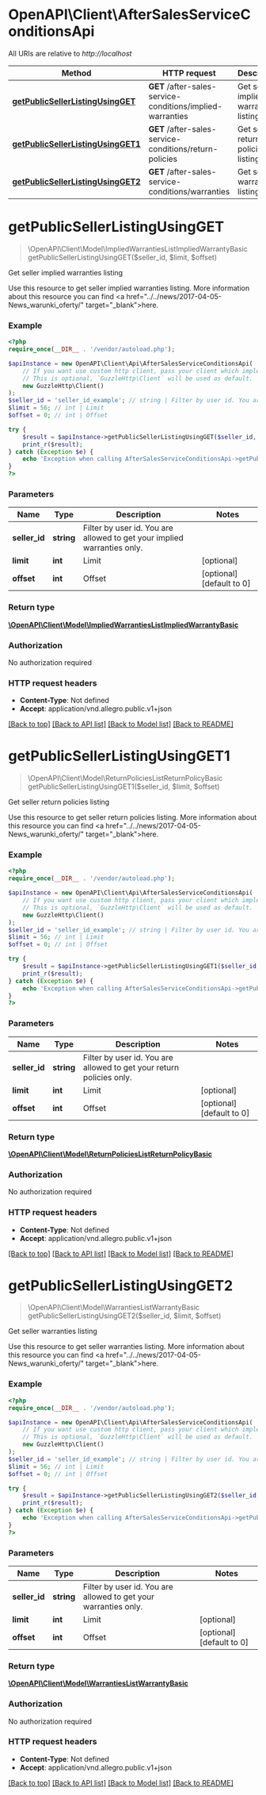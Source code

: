 # OpenAPI\Client\AfterSalesServiceConditionsApi

All URIs are relative to *http://localhost*

Method | HTTP request | Description
------------- | ------------- | -------------
[**getPublicSellerListingUsingGET**](AfterSalesServiceConditionsApi.md#getPublicSellerListingUsingGET) | **GET** /after-sales-service-conditions/implied-warranties | Get seller implied warranties listing
[**getPublicSellerListingUsingGET1**](AfterSalesServiceConditionsApi.md#getPublicSellerListingUsingGET1) | **GET** /after-sales-service-conditions/return-policies | Get seller return policies listing
[**getPublicSellerListingUsingGET2**](AfterSalesServiceConditionsApi.md#getPublicSellerListingUsingGET2) | **GET** /after-sales-service-conditions/warranties | Get seller warranties listing


# **getPublicSellerListingUsingGET**
> \OpenAPI\Client\Model\ImpliedWarrantiesListImpliedWarrantyBasic getPublicSellerListingUsingGET($seller_id, $limit, $offset)

Get seller implied warranties listing

Use this resource to get seller implied warranties listing. More information about this resource you can find <a href=\"../../news/2017-04-05-News_warunki_oferty/\" target=\"_blank\">here.</a>

### Example
```php
<?php
require_once(__DIR__ . '/vendor/autoload.php');

$apiInstance = new OpenAPI\Client\Api\AfterSalesServiceConditionsApi(
    // If you want use custom http client, pass your client which implements `GuzzleHttp\ClientInterface`.
    // This is optional, `GuzzleHttp\Client` will be used as default.
    new GuzzleHttp\Client()
);
$seller_id = 'seller_id_example'; // string | Filter by user id. You are allowed to get your implied warranties only.
$limit = 56; // int | Limit
$offset = 0; // int | Offset

try {
    $result = $apiInstance->getPublicSellerListingUsingGET($seller_id, $limit, $offset);
    print_r($result);
} catch (Exception $e) {
    echo 'Exception when calling AfterSalesServiceConditionsApi->getPublicSellerListingUsingGET: ', $e->getMessage(), PHP_EOL;
}
?>
```

### Parameters

Name | Type | Description  | Notes
------------- | ------------- | ------------- | -------------
 **seller_id** | **string**| Filter by user id. You are allowed to get your implied warranties only. |
 **limit** | **int**| Limit | [optional]
 **offset** | **int**| Offset | [optional] [default to 0]

### Return type

[**\OpenAPI\Client\Model\ImpliedWarrantiesListImpliedWarrantyBasic**](../Model/ImpliedWarrantiesListImpliedWarrantyBasic.md)

### Authorization

No authorization required

### HTTP request headers

 - **Content-Type**: Not defined
 - **Accept**: application/vnd.allegro.public.v1+json

[[Back to top]](#) [[Back to API list]](../../README.md#documentation-for-api-endpoints) [[Back to Model list]](../../README.md#documentation-for-models) [[Back to README]](../../README.md)

# **getPublicSellerListingUsingGET1**
> \OpenAPI\Client\Model\ReturnPoliciesListReturnPolicyBasic getPublicSellerListingUsingGET1($seller_id, $limit, $offset)

Get seller return policies listing

Use this resource to get seller return policies listing. More information about this resource you can find <a href=\"../../news/2017-04-05-News_warunki_oferty/\" target=\"_blank\">here.</a>

### Example
```php
<?php
require_once(__DIR__ . '/vendor/autoload.php');

$apiInstance = new OpenAPI\Client\Api\AfterSalesServiceConditionsApi(
    // If you want use custom http client, pass your client which implements `GuzzleHttp\ClientInterface`.
    // This is optional, `GuzzleHttp\Client` will be used as default.
    new GuzzleHttp\Client()
);
$seller_id = 'seller_id_example'; // string | Filter by user id. You are allowed to get your return policies only.
$limit = 56; // int | Limit
$offset = 0; // int | Offset

try {
    $result = $apiInstance->getPublicSellerListingUsingGET1($seller_id, $limit, $offset);
    print_r($result);
} catch (Exception $e) {
    echo 'Exception when calling AfterSalesServiceConditionsApi->getPublicSellerListingUsingGET1: ', $e->getMessage(), PHP_EOL;
}
?>
```

### Parameters

Name | Type | Description  | Notes
------------- | ------------- | ------------- | -------------
 **seller_id** | **string**| Filter by user id. You are allowed to get your return policies only. |
 **limit** | **int**| Limit | [optional]
 **offset** | **int**| Offset | [optional] [default to 0]

### Return type

[**\OpenAPI\Client\Model\ReturnPoliciesListReturnPolicyBasic**](../Model/ReturnPoliciesListReturnPolicyBasic.md)

### Authorization

No authorization required

### HTTP request headers

 - **Content-Type**: Not defined
 - **Accept**: application/vnd.allegro.public.v1+json

[[Back to top]](#) [[Back to API list]](../../README.md#documentation-for-api-endpoints) [[Back to Model list]](../../README.md#documentation-for-models) [[Back to README]](../../README.md)

# **getPublicSellerListingUsingGET2**
> \OpenAPI\Client\Model\WarrantiesListWarrantyBasic getPublicSellerListingUsingGET2($seller_id, $limit, $offset)

Get seller warranties listing

Use this resource to get seller warranties listing. More information about this resource you can find <a href=\"../../news/2017-04-05-News_warunki_oferty/\" target=\"_blank\">here.</a>

### Example
```php
<?php
require_once(__DIR__ . '/vendor/autoload.php');

$apiInstance = new OpenAPI\Client\Api\AfterSalesServiceConditionsApi(
    // If you want use custom http client, pass your client which implements `GuzzleHttp\ClientInterface`.
    // This is optional, `GuzzleHttp\Client` will be used as default.
    new GuzzleHttp\Client()
);
$seller_id = 'seller_id_example'; // string | Filter by user id. You are allowed to get your warranties only.
$limit = 56; // int | Limit
$offset = 0; // int | Offset

try {
    $result = $apiInstance->getPublicSellerListingUsingGET2($seller_id, $limit, $offset);
    print_r($result);
} catch (Exception $e) {
    echo 'Exception when calling AfterSalesServiceConditionsApi->getPublicSellerListingUsingGET2: ', $e->getMessage(), PHP_EOL;
}
?>
```

### Parameters

Name | Type | Description  | Notes
------------- | ------------- | ------------- | -------------
 **seller_id** | **string**| Filter by user id. You are allowed to get your warranties only. |
 **limit** | **int**| Limit | [optional]
 **offset** | **int**| Offset | [optional] [default to 0]

### Return type

[**\OpenAPI\Client\Model\WarrantiesListWarrantyBasic**](../Model/WarrantiesListWarrantyBasic.md)

### Authorization

No authorization required

### HTTP request headers

 - **Content-Type**: Not defined
 - **Accept**: application/vnd.allegro.public.v1+json

[[Back to top]](#) [[Back to API list]](../../README.md#documentation-for-api-endpoints) [[Back to Model list]](../../README.md#documentation-for-models) [[Back to README]](../../README.md)

